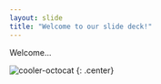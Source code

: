 ```yaml
---
layout: slide
title: "Welcome to our slide deck!"
---
```


Welcome...

![cooler-octocat](https://octodex.github.com/images/twenty-percent-cooler-octocat.png)
{: .center}

